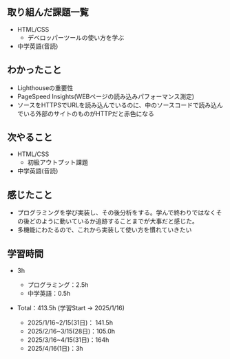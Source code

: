 ## 取り組んだ課題一覧
- HTML/CSS
  - デベロッパーツールの使い方を学ぶ
- 中学英語(音読)
## わかったこと
- Lighthouseの重要性
- PageSpeed Insights(WEBページの読み込みパフォーマンス測定)
- ソースをHTTPSでURLを読み込んでいるのに、中のソースコードで読み込んでいる外部のサイトのものがHTTPだと赤色になる
## 次やること
- HTML/CSS
  - 初級アウトプット課題
- 中学英語(音読)
## 感じたこと
- プログラミングを学び実装し、その後分析をする。学んで終わりではなくその後どのように動いているか追跡することまでが大事だと感じた。
- 多機能にわたるので、これから実装して使い方を慣れていきたい
## 学習時間
- 3h
  - プログラミング：2.5h
  - 中学英語：0.5h

- Total：413.5h (学習Start → 2025/1/16)
  - 2025/1/16~2/15(31日)： 141.5h
  - 2025/2/16~3/15(28日)：105.0h
  - 2025/3/16~4/15(31日)：164h
  - 2025/4/16(1日)：3h